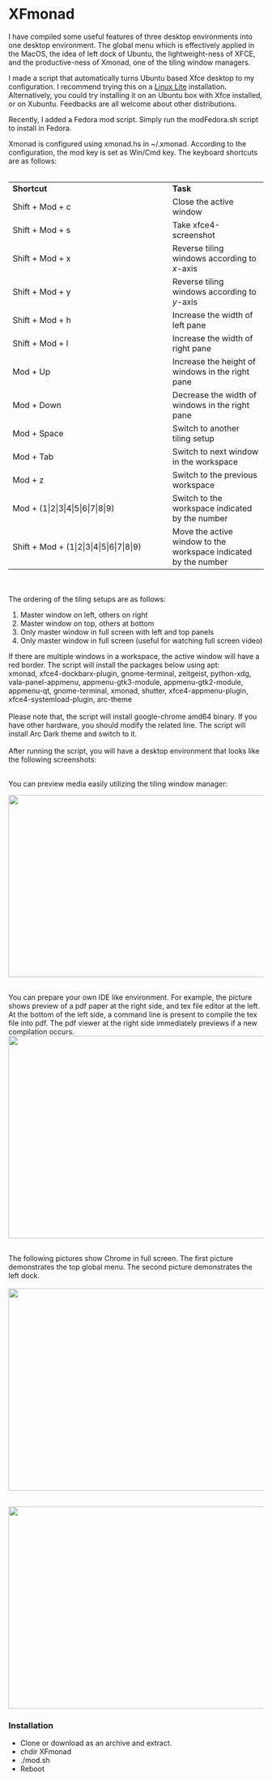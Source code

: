 # XFmonad

I have compiled some useful features of three desktop environments into one desktop environment. The global menu which is effectively applied in the MacOS, the idea of left dock of Ubuntu, the lightweight-ness of XFCE, and the productive-ness of Xmonad, one of the tiling window managers. 

I made a script that automatically turns Ubuntu based Xfce desktop to my configuration. I recommend trying this on a <a href="https://www.linuxliteos.com/">Linux Lite</a> installation. Alternatively, you could try installing it on an Ubuntu box with Xfce installed, or on Xubuntu. Feedbacks are all welcome about other distributions.

Recently, I added a Fedora mod script. Simply run the modFedora.sh script to install in Fedora.

Xmonad is configured using xmonad.hs in ~/.xmonad. According to the configuration, the mod key is set as Win/Cmd key. 
The keyboard shortcuts are as follows:
<br><br>
<table>
<tr><td width=300><b>Shortcut</b></td><td><b>Task</b></td></tr>
<tr><td>Shift + Mod + c </td><td>Close the active window</td></tr>
<tr><td>Shift + Mod + s </td><td>Take xfce4-screenshot</td></tr>
<tr><td>Shift + Mod + x </td><td>Reverse tiling windows according to <i>x</i>-axis</td></tr>
<tr><td>Shift + Mod + y </td><td>Reverse tiling windows according to <i>y</i>-axis</td></tr>
<tr><td>Shift + Mod + h </td><td>Increase the width of left pane</td></tr>
<tr><td>Shift + Mod + l </td><td>Increase the width of right pane</td></tr>
<tr><td>Mod + Up </td><td>Increase the height of windows in the right pane</td></tr>
<tr><td>Mod + Down </td><td>Decrease the width of windows in the right pane</td></tr>
<tr><td>Mod + Space </td><td>Switch to another tiling setup</td></tr>
<tr><td>Mod + Tab </td><td>Switch to next window in the workspace</td></tr>
<tr><td>Mod + z </td><td>Switch to the previous workspace</td></tr>
<tr><td>Mod + (1|2|3|4|5|6|7|8|9) </td><td>Switch to the workspace indicated by the number</td></tr>
<tr><td>Shift + Mod + (1|2|3|4|5|6|7|8|9) </td><td>Move the active window to the workspace indicated by the number</td></tr>
</table>
<br><br>
The ordering of the tiling setups are as follows:
<ol>
<li>Master window on left, others on right</li>
<li>Master window on top, others at bottom</li>
<li>Only master window in full screen with left and top panels</li>
<li>Only master window in full screen (useful for watching full screen video)</li>
</ol>
If there are multiple windows in a workspace, the active window will have a red border.
The script will install the packages below using apt:
<br>
xmonad, xfce4-dockbarx-plugin, gnome-terminal, zeitgeist, python-xdg, vala-panel-appmenu, appmenu-gtk3-module, appmenu-gtk2-module, appmenu-qt, gnome-terminal, xmonad, shutter, xfce4-appmenu-plugin, xfce4-systemload-plugin, arc-theme
<br><br>
Please note that, the script will install google-chrome amd64 binary. If you have other hardware, you should modify the related line. The script will install Arc Dark theme and switch to it.
<br>
<br>
After running the script, you will have a desktop environment that looks like the following screenshots:<br><br>
<p>You can preview media easily utilizing the tiling window manager:<br>

<a href="https://1.bp.blogspot.com/-eWtO-XZ9sgw/W9Ync3PfEyI/AAAAAAAAQ1Y/djnl88a64QcDYQ-lHrGRUE3yQ19xkcXewCPcBGAYYCw/s1600/pic5.png" imageanchor="1" ><img border="0" src="https://1.bp.blogspot.com/-eWtO-XZ9sgw/W9Ync3PfEyI/AAAAAAAAQ1Y/djnl88a64QcDYQ-lHrGRUE3yQ19xkcXewCPcBGAYYCw/s640/pic5.png" width="640" height="360" data-original-width="1600" data-original-height="900" /></a><br><br></p>

<p>You can prepare your own IDE like environment. For example, the picture shows preview of a pdf paper at the right side, and tex file editor at the left. At the bottom of the left side, a command line is present to compile the tex file into pdf. The pdf viewer at the right side immediately previews if a new compilation occurs. <br><a href="https://4.bp.blogspot.com/-j4OQfj-kjes/W9Xgc6riLTI/AAAAAAAAQ1E/q5Mq8ZLulvIDJOuYkIzo0Y54OzdmfABJwCPcBGAYYCw/s1600/pic2.png" imageanchor="1" ><img border="0" src="https://4.bp.blogspot.com/-j4OQfj-kjes/W9Xgc6riLTI/AAAAAAAAQ1E/q5Mq8ZLulvIDJOuYkIzo0Y54OzdmfABJwCPcBGAYYCw/s640/pic2.png" width="640" height="400" data-original-width="1280" data-original-height="800" /></a>
<br><br></p>
<p>The following pictures show Chrome in full screen. The first picture demonstrates the top global menu. The second picture demonstrates the left dock. <br><br><a href="https://1.bp.blogspot.com/-iaBX6BadCn4/W9XgarYzODI/AAAAAAAAQ04/Kx1wL3-SPSEzHL_MeZoMUxcHhv9M0A6BgCPcBGAYYCw/s1600/pic3.png" imageanchor="1" ><img border="0" src="https://1.bp.blogspot.com/-iaBX6BadCn4/W9XgarYzODI/AAAAAAAAQ04/Kx1wL3-SPSEzHL_MeZoMUxcHhv9M0A6BgCPcBGAYYCw/s640/pic3.png" width="640" height="400" data-original-width="1280" data-original-height="800" /></a><br><br></p>

<p><a href="https://2.bp.blogspot.com/-NIOc9W7e_ZM/W9XgbZ4PNOI/AAAAAAAAQ08/zv9V1cZ-U7EBYrLFwkijGoxgQwOqY7FoACPcBGAYYCw/s1600/pic4.png" imageanchor="1" ><img border="0" src="https://2.bp.blogspot.com/-NIOc9W7e_ZM/W9XgbZ4PNOI/AAAAAAAAQ08/zv9V1cZ-U7EBYrLFwkijGoxgQwOqY7FoACPcBGAYYCw/s640/pic4.png" width="640" height="400" data-original-width="1280" data-original-height="800" /></a></p>

<h3>Installation</h3>
<ul>
<li>Clone or download as an archive and extract.</li>
<li>chdir XFmonad</li>
<li>./mod.sh</li>
<li>Reboot</li>
</ul>

